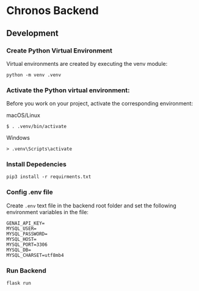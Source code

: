 # Chronos Backend

## Development

### Create Python Virtual Environment

Virtual environments are created by executing the venv module:

```
python -m venv .venv
```

### Activate the Python virtual environment:

Before you work on your project, activate the corresponding environment:

macOS/Linux

```
$ . .venv/bin/activate
```

Windows

```
> .venv\Scripts\activate
```
### Install Depedencies

`pip3 install -r requirments.txt`

### Config .env file

Create `.env` text file in the backend root folder and set the following environment variables in the file:

```
GENAI_API_KEY=
MYSQL_USER=
MYSQL_PASSWORD=
MYSQL_HOST=
MYSQL_PORT=3306
MYSQL_DB=
MYSQL_CHARSET=utf8mb4
```

### Run Backend

`flask run`

